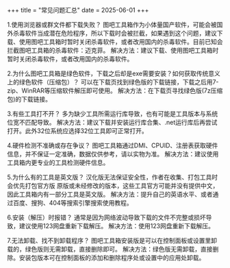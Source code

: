 +++
title = "常见问题汇总"
date = 2025-06-01
+++

1.使用浏览器或群文件都下载失败？
图吧工具箱作为小体量国产软件，可能会被国外杀毒软件当成潜在危险程序，所以下载时会被拦截，如果遇到这个问题，建议下载、使用图吧工具箱时暂时关闭杀毒软件，或者改用国内的杀毒软件。目前已知会拦截图吧工具箱的杀毒软件：迈克菲。
解决方法：建议下载、使用图吧工具箱时暂时关闭杀毒软件，或者改用国内的杀毒软件。

2.为什么图吧工具箱是绿色软件，下载之后却是exe需要安装？如何获取传统意义上的绿色软件（压缩包）？
可以在下载页找到绿色版的下载链接，下载之后用7-zip、WinRAR等压缩软件解压即可使用。
解决方法：在下载页寻找绿色版(7z压缩包)的下载链接。

3.有些工具打不开？
多为缺少工具所需运行库导致，也有可能是工具版本与系统位宽不匹配导致。
解决方法：建议下载并安装运行库合集、.net运行库后再尝试打开。此外32位系统应选择32位工具即可正常打开。

4.硬件检测不准确或存在争议？
图吧工具箱通过DMI、CPUID、注册表获取硬件信息，并不保证一定准确，数据仅供参考，请以实物为准。
解决方法：建议使用工具箱内更专业的工具检测硬件信息。

5.为什么有的工具是英文版？
汉化版无法保证安全性，作者在收集、打包工具时会优先打包官方版 原版或未经修改的版本，这些工具官方可能并没有提供中文，因此工具箱内有一部分工具是英文版。
解决方法：提升自己的英语水平、或者通过百度、搜狗、404等搜索引擎搜索使用教程。

6.安装（解压）时报错？
通常是因为网络波动导致下载的文件不完整或损坏导致，建议使用123网盘重新下载解压。
解决方法：使用123网盘重新下载解压。

7.无法卸载、找不到卸载程序？
图吧工具箱安装版是可以在控制面板或设置里卸载的，绿色版则无需卸载，直接删除即可。
解决方法：绿色版无需卸载，直接删除。安装包版本可在控制面板的添加和删除程序处或设置中的应用处卸载。
